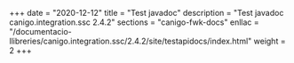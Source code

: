 +++
date        = "2020-12-12"
title       = "Test javadoc"
description = "Test javadoc canigo.integration.ssc 2.4.2"
sections    = "canigo-fwk-docs"
enllac		= "/documentacio-llibreries/canigo.integration.ssc/2.4.2/site/testapidocs/index.html"
weight		= 2
+++
